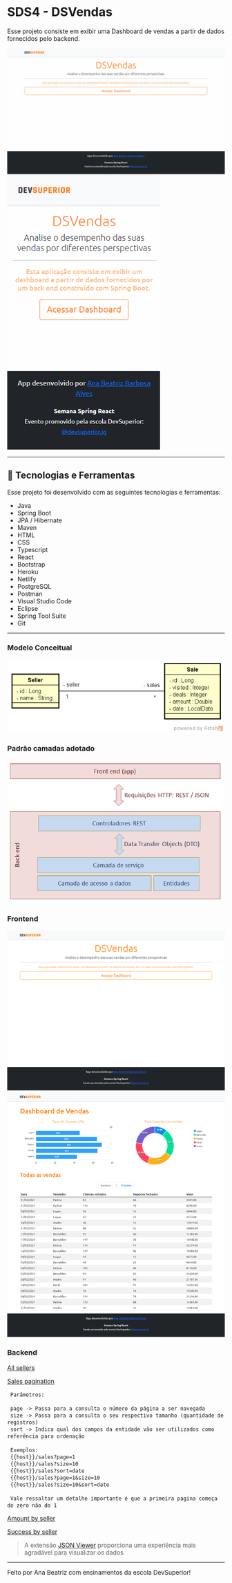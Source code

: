 # SDS4 - DSVendas

Esse projeto consiste em exibir uma Dashboard de vendas a partir de dados fornecidos pelo backend.

![Desktop](./.github/desktop.gif)
![Mobile](./.github/mobile.gif)

---

## 🚀 Tecnologias e Ferramentas

Esse projeto foi desenvolvido com as seguintes tecnologias e ferramentas:

- Java
- Spring Boot
- JPA / Hibernate
- Maven
- HTML
- CSS
- Typescript
- React
- Bootstrap
- Heroku
- Netlify
- PostgreSQL
- Postman
- Visual Studio Code
- Eclipse
- Spring Tool Suite
- Git

---

### Modelo Conceitual
![Modelo Conceitual](./.github/sds4-mc.png)

### Padrão camadas adotado
![Modelo Conceitual](./.github/camadas.png)

### Frontend

![Layout Home](./.github/dsvendas-home.png)
![Layout Dashboard](./.github/dsvendas-dashboard.png)

### Backend

[All sellers](https://sds4-ana.herokuapp.com/sellers)

[Sales pagination](https://sds4-ana.herokuapp.com/sales?page=0&size=20&sort=date,desc)
``` 
 Parâmetros:

 page -> Passa para a consulta o número da página a ser navegada
 size -> Passa para a consulta o seu respectivo tamanho (quantidade de registros)
 sort -> Indica qual dos campos da entidade vão ser utilizados como referência para ordenação 

 Exemplos:
 {{host}}/sales?page=1
 {{host}}/sales?size=10
 {{host}}/sales?sort=date
 {{host}}/sales?page=1&size=10
 {{host}}/sales?size=10&sort=date

 Vale ressaltar um detalhe importante é que a primeira pagina começa do zero não do 1
 ```


[Amount by seller](https://sds4-ana.herokuapp.com/sales/amount-by-seller)

[Success by seller](https://sds4-ana.herokuapp.com/sales/success-by-seller)

> A extensão [JSON Viewer](https://chrome.google.com/webstore/detail/json-viewer/gbmdgpbipfallnflgajpaliibnhdgobh/related?hl=pt-BR) proporciona uma experiência mais agradável para visualizar os dados


---

Feito por Ana Beatriz com ensinamentos da escola DevSuperior!